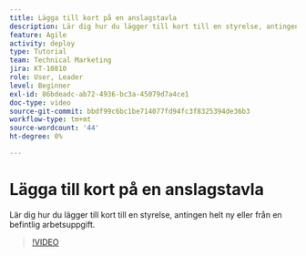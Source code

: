 ```yaml
---
title: Lägga till kort på en anslagstavla
description: Lär dig hur du lägger till kort till en styrelse, antingen helt ny eller från en befintlig arbetsuppgift.
feature: Agile
activity: deploy
type: Tutorial
team: Technical Marketing
jira: KT-10810
role: User, Leader
level: Beginner
exl-id: 86bdeadc-ab72-4936-bc3a-45079d7a4ce1
doc-type: video
source-git-commit: bbdf99c6bc1be714077fd94fc3f8325394de36b3
workflow-type: tm+mt
source-wordcount: '44'
ht-degree: 0%

---
```


# Lägga till kort på en anslagstavla

Lär dig hur du lägger till kort till en styrelse, antingen helt ny eller från en befintlig arbetsuppgift.

>[!VIDEO](https://video.tv.adobe.com/v/3428965/?quality=12&learn=on&enablevpops=1&captions=swe)

